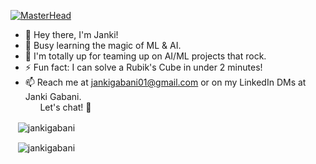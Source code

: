 [![MasterHead](https://cdnb.artstation.com/p/assets/images/images/048/282/733/original/exceptrea-gamerroom-1-revisioned-0.gif?1649761105)](https://vedantrajpurohit.io)

- 👋 Hey there, I'm Janki!
- 🌱 Busy learning the magic of ML & AI.
- 👀 I'm totally up for teaming up on AI/ML projects that rock.
- ⚡ Fun fact: I can solve a Rubik's Cube in under 2 minutes!
- 📫 Reach me at jankigabani01@gmail.com or on my LinkedIn DMs at Janki Gabani. <br/>&nbsp;&nbsp;&nbsp;&nbsp;&nbsp; Let's chat! 🚀

<!-- START_SECTION: daily-comment -->


<!-- 2023-10-18 -->
<!-- 2023-10-19 -->
<!-- 2023-10-20 -->
<!-- 2023-10-21 -->
<!-- 2023-10-22 -->
<!-- 2023-10-23 -->
<!-- 2023-10-24 -->
<!-- 2023-10-25 -->
<!-- 2023-10-26 -->
<!-- 2023-10-27 -->
<!-- 2023-10-28 --><!-- END_SECTION: daily-comment -->

  
<p>&nbsp;&nbsp;&nbsp;<img align="center" src="https://github-readme-stats.vercel.app/api?username=jankigabani&show_icons=true&locale=en" alt="jankigabani" /></p>

<p>&nbsp;&nbsp;&nbsp;<img align="center" src="https://github-readme-streak-stats.herokuapp.com/?user=jankigabani" alt="jankigabani" /></p>


